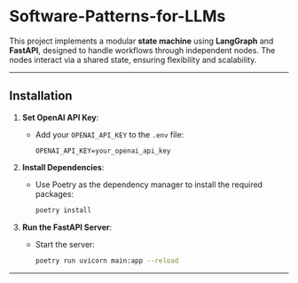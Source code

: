 # Software-Patterns-for-LLMs

This project implements a modular **state machine** using **LangGraph** and **FastAPI**, designed to handle workflows through independent nodes. The nodes interact via a shared state, ensuring flexibility and scalability.

---

## Installation

1. **Set OpenAI API Key**:

   - Add your `OPENAI_API_KEY` to the `.env` file:
     ```plaintext
     OPENAI_API_KEY=your_openai_api_key
     ```

2. **Install Dependencies**:

   - Use Poetry as the dependency manager to install the required packages:
     ```bash
     poetry install
     ```

3. **Run the FastAPI Server**:
   - Start the server:
     ```bash
     poetry run uvicorn main:app --reload
     ```

---
